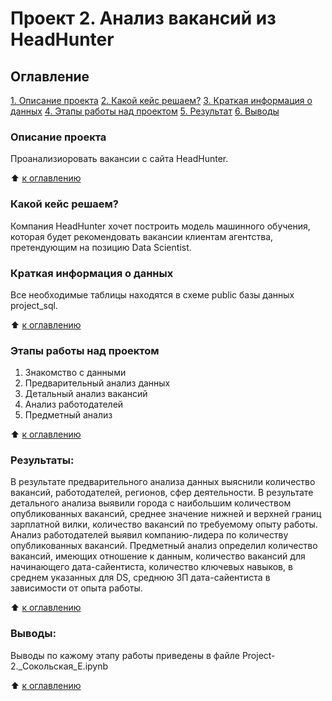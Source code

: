 # Проект 2. Анализ вакансий из HeadHunter

## Оглавление
[1. Описание проекта](https://https://github.com/eka23sokol/project_2_ds/tree/main//README.md#Описание-проекта)
[2. Какой кейс решаем?](https://github.com/eka23sokol/project_2_ds/tree/main/README.md#Какой-кейс-решаем)
[3. Краткая информация о данных](https://github.com/eka23sokol/project_2_ds/tree/main/README.md#Краткая-информация-о-данных)
[4. Этапы работы над проектом](https://github.com/eka23sokol/project_2_ds/tree/main/README.md#Этапы-работы-над-проектом)
[5. Результат](https://github.com/eka23sokol/project_2_ds/tree/main/README.md#Результат)
[6. Выводы](https://github.com/eka23sokol/project_2_ds/tree/main/README.md#Выводы)

### Описание проекта
Проанализиоровать вакансии с сайта HeadHunter.

:arrow_up: [к оглавлению](https://github.com/eka23sokol/project_2_ds/tree/main/README.md#Оглавление)

### Какой кейс решаем?
Компания HeadHunter хочет построить модель машинного обучения, которая будет рекомендовать вакансии клиентам агентства, претендующим на позицию Data Scientist.

### Краткая информация о данных
Все необходимые таблицы находятся в схеме public базы данных project_sql.

:arrow_up: [к оглавлению](https://github.com/eka23sokol/project_2_ds/tree/main/README.md#Оглавление)

### Этапы работы над проектом 
1. Знакомство с данными
2. Предварительный анализ данных
3. Детальный анализ вакансий
4. Анализ работодателей
5. Предметный анализ


:arrow_up: [к оглавлению](https://github.com/eka23sokol/project_2_ds/tree/main/README.md#Оглавление)


### Результаты:  
В результате предварительного анализа данных выяснили количество вакансий, работодателей, регионов, сфер деятельности. В результате детального анализа выявили города с наибольшим количеством опубликованных вакансий, среднее значение нижней и верхней границ зарплатной вилки, количество вакансий по требуемому опыту работы. Анализ работодателей выявил компанию-лидера по количеству опубликованных вакансий. Предметный анализ определил количество вакансий, имеющих отношение к данным, количество вакансий для начинающего дата-сайентиста, количество ключевых навыков, в среднем указанных для DS, среднюю ЗП дата-сайентиста в зависимости от опыта работы.

:arrow_up: [к оглавлению](https://github.com/eka23sokol/project_2_ds/tree/main/README.md#Оглавление)


### Выводы:  
Выводы по кажому этапу работы приведены в файле Project-2._Сокольская_Е.ipynb

:arrow_up: [к оглавлению](https://github.com/eka23sokol/project_2_ds/tree/main/README.md#Оглавление)